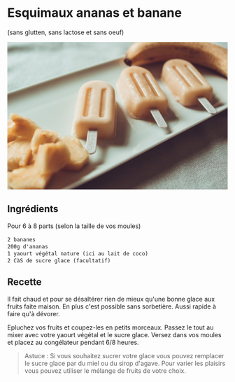 # Esquimaux ananas et banane
(sans glutten, sans lactose et sans oeuf)  

![](../img/Esquimaux-ananas-banane1.jpg)

## Ingrédients
Pour 6 à 8 parts (selon la taille de vos moules)

    2 bananes
    200g d'ananas
    1 yaourt végétal nature (ici au lait de coco)
    2 CàS de sucre glace (facultatif)

## Recette
Il fait chaud et pour se désaltérer rien de mieux qu'une bonne glace aux fruits faite maison. En plus c'est possible sans sorbetière. Aussi rapide à faire qu'à dévorer.

Epluchez vos fruits et coupez-les en petits morceaux. Passez le tout au mixer avec votre yaourt végétal et le sucre glace. Versez dans vos moules et placez au congélateur pendant 6/8 heures.

> Astuce : Si vous souhaitez sucrer votre glace vous pouvez remplacer le sucre glace par du miel ou du sirop d'agave. Pour varier les plaisirs vous pouvez utiliser le mélange de fruits de votre choix.
